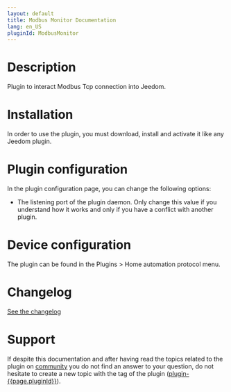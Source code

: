 ```yaml
---
layout: default
title: Modbus Monitor Documentation
lang: en_US
pluginId: ModbusMonitor
---
```


# Description

Plugin to interact Modbus Tcp connection into Jeedom.

# Installation

In order to use the plugin, you must download, install and activate it like any Jeedom plugin.

# Plugin configuration

In the plugin configuration page, you can change the following options:

- The listening port of the plugin daemon. Only change this value if you understand how it works and only if you have a conflict with another plugin.

# Device configuration

The plugin can be found in the Plugins > Home automation protocol menu.

# Changelog

[See the changelog](./changelog)

# Support

If despite this documentation and after having read the topics related to the plugin on [community]({{site.forum}}/tags/plugin-{{page.pluginId}}) you do not find an answer to your question, do not hesitate to create a new topic with the tag of the plugin ([plugin-{{page.pluginId}}]({{site.forum}}/tags/plugin-{{page.pluginId}})).